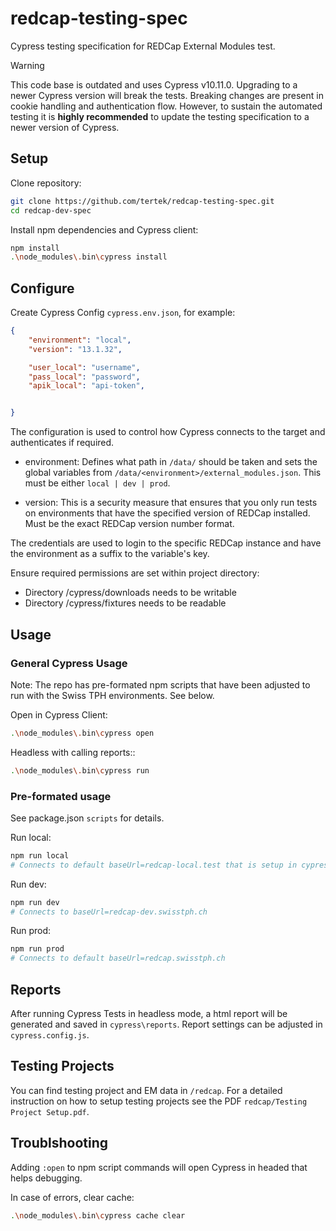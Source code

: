 # redcap-testing-spec
Cypress testing specification for REDCap External Modules test.

> [!WARNING]
> This code base is outdated and uses Cypress v10.11.0. Upgrading to a newer Cypress version will break the tests. Breaking changes are present in cookie handling and authentication flow. However, to sustain the automated testing it is **highly recommended** to update the testing specification to a newer version of Cypress.


## Setup

Clone repository:
```bash
git clone https://github.com/tertek/redcap-testing-spec.git
cd redcap-dev-spec
```

Install npm dependencies and Cypress client:
```bash
npm install
.\node_modules\.bin\cypress install
```

## Configure

Create Cypress Config `cypress.env.json`,
for example:
```json
{
    "environment": "local",
    "version": "13.1.32",

    "user_local": "username",
    "pass_local": "password",
    "apik_local": "api-token",


}
```
The configuration is used to control how Cypress connects to the target and authenticates if required.

- environment: Defines what path in `/data/` should be taken and sets the global variables from `/data/<environment>/external_modules.json`. This must be either `local | dev | prod`.

- version: This is a security measure that ensures that you only run tests on environments that have the specified version of REDCap installed. Must be the exact REDCap version number format.

The credentials are used to login to the specific REDCap instance and have the environment as a suffix to the variable's key.


Ensure required permissions are set within project directory:
- Directory /cypress/downloads needs to be writable
- Directory /cypress/fixtures needs to be readable

## Usage

### General Cypress Usage
Note: The repo has pre-formated npm scripts that have been adjusted to run with the Swiss TPH environments. See below.

Open in Cypress Client:
```bash
.\node_modules\.bin\cypress open
```

Headless with calling reports::
```bash
.\node_modules\.bin\cypress run
```

### Pre-formated usage
See package.json `scripts` for details.

Run local:

```bash
npm run local
# Connects to default baseUrl=redcap-local.test that is setup in cypress.confic.js
```

Run dev:

```bash
npm run dev
# Connects to baseUrl=redcap-dev.swisstph.ch
```

Run prod:

```bash
npm run prod
# Connects to default baseUrl=redcap.swisstph.ch
```

## Reports

After running Cypress Tests in headless mode, a html report will be generated and saved in `cypress\reports`. Report settings can be adjusted in `cypress.config.js`.

## Testing Projects

You can find testing project and EM data in `/redcap`. For a detailed instruction on how to setup testing projects see the PDF `redcap/Testing Project Setup.pdf`.

## Troublshooting

Adding `:open` to npm script commands will open Cypress in headed that helps debugging.


In case of errors, clear cache:
```bash
.\node_modules\.bin\cypress cache clear
```

